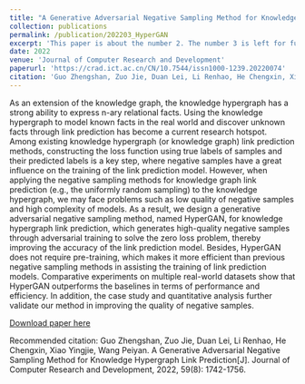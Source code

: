 ```yaml
---
title: "A Generative Adversarial Negative Sampling Method for Knowledge Hypergraph Link Prediction"
collection: publications
permalink: /publication/202203_HyperGAN
excerpt: 'This paper is about the number 2. The number 3 is left for future work.'
date: 2022
venue: 'Journal of Computer Research and Development'
paperurl: 'https://crad.ict.ac.cn/CN/10.7544/issn1000-1239.20220074'
citation: 'Guo Zhengshan, Zuo Jie, Duan Lei, Li Renhao, He Chengxin, Xiao Yingjie, Wang Peiyan. A Generative Adversarial Negative Sampling Method for Knowledge Hypergraph Link Prediction[J]. Journal of Computer Research and Development, 2022, 59(8): 1742-1756.'
---
```

As an extension of the knowledge graph, the knowledge hypergraph has a strong ability to express n-ary relational facts. Using the knowledge hypergraph to model known facts in the real world and discover unknown facts through link prediction has become a current research hotspot. Among existing knowledge hypergraph (or knowledge graph) link prediction methods, constructing the loss function using true labels of samples and their predicted labels is a key step, where negative samples have a great influence on the training of the link prediction model. However, when applying the negative sampling methods for knowledge graph link prediction (e.g., the uniformly random sampling) to the knowledge hypergraph, we may face problems such as low quality of negative samples and high complexity of models. As a result, we design a generative adversarial negative sampling method, named HyperGAN, for knowledge hypergraph link prediction, which generates high-quality negative samples through adversarial training to solve the zero loss problem, thereby improving the accuracy of the link prediction model. Besides, HyperGAN does not require pre-training, which makes it more efficient than previous negative sampling methods in assisting the training of link prediction models. Comparative experiments on multiple real-world datasets show that HyperGAN outperforms the baselines in terms of performance and efficiency. In addition, the case study and quantitative analysis further validate our method in improving the quality of negative samples.

[Download paper here](http://academicpages.github.io/files/202203_HyperGAN.pdf)

Recommended citation: Guo Zhengshan, Zuo Jie, Duan Lei, Li Renhao, He Chengxin, Xiao Yingjie, Wang Peiyan. A Generative Adversarial Negative Sampling Method for Knowledge Hypergraph Link Prediction[J]. Journal of Computer Research and Development, 2022, 59(8): 1742-1756.
